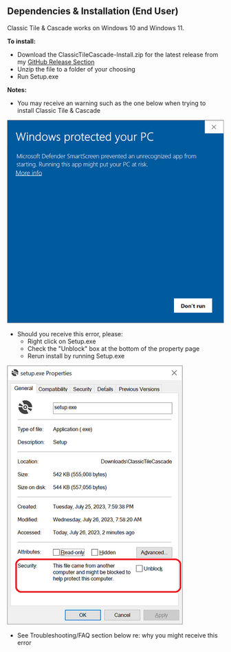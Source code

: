 ## Dependencies & Installation (End User)
Classic Tile & Cascade works on Windows 10 and Windows 11. 

**To install:**
- Download the ClassicTileCascade-Install.zip for the latest release from 
my [GitHub Release Section](https://github.com/thf06037/ClassicTileCascade/releases)
- Unzip the file to a folder of your choosing
- Run Setup.exe

**Notes:**
- You may receive an warning such as the one below when trying to install Classic Tile & Cascade

![Warning Msg](ClassicTileCascadeHelp/windowdefender.png)

- Should you receive this error, please:
    - Right click on Setup.exe
    - Check the "Unblock" box at the bottom of the property page
    - Rerun install by running Setup.exe

![Unblock](ClassicTileCascadeHelp/unblock.png)

- See Troubleshooting/FAQ section below re: why you might receive this error
